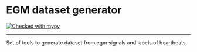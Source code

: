 # EGM dataset generator

[![Checked with mypy](https://www.mypy-lang.org/static/mypy_badge.svg)](https://mypy-lang.org/)

---

Set of tools to generate dataset from egm signals and labels of heartbeats
